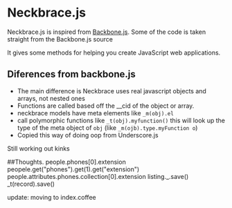 Neckbrace.js
============

Neckbrace.js is inspired from [Backbone.js](http://documentcloud.github.com/backbone/). Some of the code is taken
straight from the Backbone.js source

It gives some methods for helping you create JavaScript web applications.

## Diferences from backbone.js

* The main difference is Neckbrace uses real javascript objects and arrays, not nested ones
* Functions are called based off the __cid of the object or array.
* neckbrace models have meta elements like `_m(obj).el`
* call polymorphic functions like `_t(obj).myfunction()`
this will look up the type of the meta object of `obj` (like `_m(ojb).type.myFunction o`)
* Copied this way of doing oop from Underscore.js

Still working out kinks

##Thoughts.
    people.phones[0].extension
    peopele.get("phones").get(1).get("extension")
    people.attributes.phones.collection[0].extension
    listing._.save()
    _t(record).save()


update: moving to index.coffee
